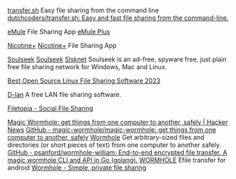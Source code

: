 
[transfer.sh](https://transfer.sh)
Easy file sharing from the command line
[dutchcoders/transfer.sh: Easy and fast file sharing from the command-line.](https://github.com/dutchcoders/transfer.sh/)

[eMule](https://www.emule-project.net/)
File Sharing App
[eMule Plus](https://sourceforge.net/projects/emuleplus/)

[Nicotine+](https://nicotine-plus.org/)
[Nicotine+](https://nicotine-plus.github.io/nicotine-plus/)
File Sharing App

[Soulseek](https://slsknet.org/)
[Soulseek](https://www.slsknet.org/news/)
[Slsknet](http://www.slsknet.org/news/node/1)
Soulseek is an ad-free, spyware free, just plain free file sharing network for Windows, Mac and Linux.

[Best Open Source Linux File Sharing Software 2023](https://sourceforge.net/directory/file-sharing/linux)

[D-lan](http://www.d-lan.net/)
A free LAN file sharing software.

[Filetopia - Social File Sharing](https://www.filetopia.org/)

[Magic Wormhole: get things from one computer to another, safely | Hacker News](https://news.ycombinator.com/item?id=41275920)
[GitHub - magic-wormhole/magic-wormhole: get things from one computer to another, safely](https://github.com/magic-wormhole/magic-wormhole)
[Wormhole](https://github.com/warner/magic-wormhole)
Get arbitrary-sized files and directories (or short pieces of text) from one computer to another safely.
[GitHub - psanford/wormhole-william: End-to-end encrypted file transfer. A magic wormhole CLI and API in Go (golang).](https://github.com/psanford/wormhole-william)
[WORMHOLE](https://github.com/psanford/wormhole-william-mobile)
Efile transfer for android
[Wormhole - Simple, private file sharing](https://wormhole.app/)
